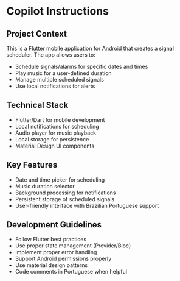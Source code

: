 # Copilot Instructions

<!-- Use this file to provide workspace-specific custom instructions to Copilot. For more details, visit https://code.visualstudio.com/docs/copilot/copilot-customization#_use-a-githubcopilotinstructionsmd-file -->

## Project Context

This is a Flutter mobile application for Android that creates a signal scheduler. The app allows users to:

- Schedule signals/alarms for specific dates and times
- Play music for a user-defined duration
- Manage multiple scheduled signals
- Use local notifications for alerts

## Technical Stack

- Flutter/Dart for mobile development
- Local notifications for scheduling
- Audio player for music playback
- Local storage for persistence
- Material Design UI components

## Key Features

- Date and time picker for scheduling
- Music duration selector
- Background processing for notifications
- Persistent storage of scheduled signals
- User-friendly interface with Brazilian Portuguese support

## Development Guidelines

- Follow Flutter best practices
- Use proper state management (Provider/Bloc)
- Implement proper error handling
- Support Android permissions properly
- Use material design patterns
- Code comments in Portuguese when helpful
